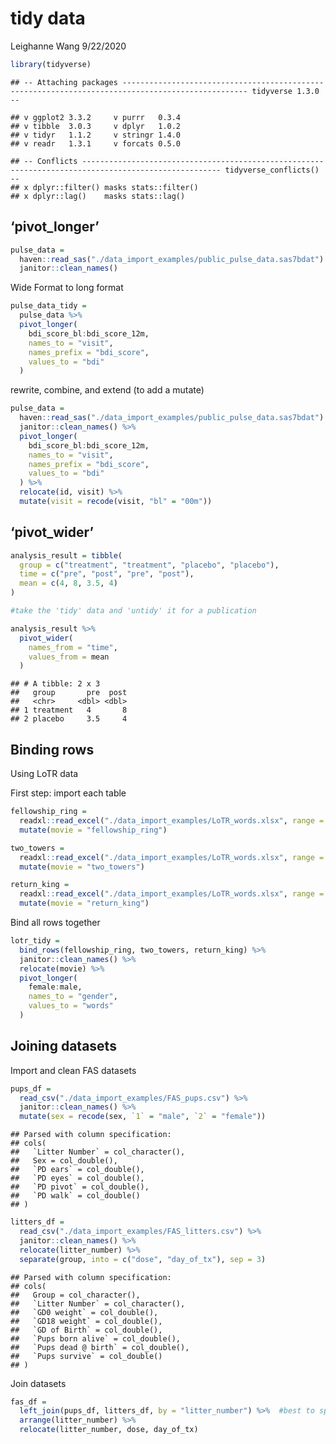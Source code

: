 tidy data
================
Leighanne Wang
9/22/2020

``` r
library(tidyverse)
```

    ## -- Attaching packages -------------------------------------------------------------------------------------------------- tidyverse 1.3.0 --

    ## v ggplot2 3.3.2     v purrr   0.3.4
    ## v tibble  3.0.3     v dplyr   1.0.2
    ## v tidyr   1.1.2     v stringr 1.4.0
    ## v readr   1.3.1     v forcats 0.5.0

    ## -- Conflicts ----------------------------------------------------------------------------------------------------- tidyverse_conflicts() --
    ## x dplyr::filter() masks stats::filter()
    ## x dplyr::lag()    masks stats::lag()

## ‘pivot\_longer’

``` r
pulse_data =
  haven::read_sas("./data_import_examples/public_pulse_data.sas7bdat") %>% 
  janitor::clean_names()
```

Wide Format to long format

``` r
pulse_data_tidy =
  pulse_data %>% 
  pivot_longer(
    bdi_score_bl:bdi_score_12m,
    names_to = "visit",
    names_prefix = "bdi_score",
    values_to = "bdi"
  )
```

rewrite, combine, and extend (to add a mutate)

``` r
pulse_data =
  haven::read_sas("./data_import_examples/public_pulse_data.sas7bdat") %>%
  janitor::clean_names() %>% 
  pivot_longer(
    bdi_score_bl:bdi_score_12m,
    names_to = "visit",
    names_prefix = "bdi_score",
    values_to = "bdi"
  ) %>% 
  relocate(id, visit) %>% 
  mutate(visit = recode(visit, "bl" = "00m"))
```

## ‘pivot\_wider’

``` r
analysis_result = tibble(
  group = c("treatment", "treatment", "placebo", "placebo"),
  time = c("pre", "post", "pre", "post"),
  mean = c(4, 8, 3.5, 4)
)

#take the 'tidy' data and 'untidy' it for a publication

analysis_result %>% 
  pivot_wider(
    names_from = "time",
    values_from = mean
  )
```

    ## # A tibble: 2 x 3
    ##   group       pre  post
    ##   <chr>     <dbl> <dbl>
    ## 1 treatment   4       8
    ## 2 placebo     3.5     4

## Binding rows

Using LoTR data

First step: import each table

``` r
fellowship_ring =
  readxl::read_excel("./data_import_examples/LoTR_words.xlsx", range = "B3:D6") %>% 
  mutate(movie = "fellowship_ring")

two_towers =
  readxl::read_excel("./data_import_examples/LoTR_words.xlsx", range = "F3:H6") %>% 
  mutate(movie = "two_towers")

return_king =
  readxl::read_excel("./data_import_examples/LoTR_words.xlsx", range = "J3:L6") %>% 
  mutate(movie = "return_king")
```

Bind all rows together

``` r
lotr_tidy =
  bind_rows(fellowship_ring, two_towers, return_king) %>% 
  janitor::clean_names() %>% 
  relocate(movie) %>% 
  pivot_longer(
    female:male,
    names_to = "gender",
    values_to = "words"
  )
```

## Joining datasets

Import and clean FAS datasets

``` r
pups_df = 
  read_csv("./data_import_examples/FAS_pups.csv") %>% 
  janitor::clean_names() %>% 
  mutate(sex = recode(sex, `1` = "male", `2` = "female"))
```

    ## Parsed with column specification:
    ## cols(
    ##   `Litter Number` = col_character(),
    ##   Sex = col_double(),
    ##   `PD ears` = col_double(),
    ##   `PD eyes` = col_double(),
    ##   `PD pivot` = col_double(),
    ##   `PD walk` = col_double()
    ## )

``` r
litters_df = 
  read_csv("./data_import_examples/FAS_litters.csv") %>% 
  janitor::clean_names() %>% 
  relocate(litter_number) %>% 
  separate(group, into = c("dose", "day_of_tx"), sep = 3)
```

    ## Parsed with column specification:
    ## cols(
    ##   Group = col_character(),
    ##   `Litter Number` = col_character(),
    ##   `GD0 weight` = col_double(),
    ##   `GD18 weight` = col_double(),
    ##   `GD of Birth` = col_double(),
    ##   `Pups born alive` = col_double(),
    ##   `Pups dead @ birth` = col_double(),
    ##   `Pups survive` = col_double()
    ## )

Join datasets

``` r
fas_df = 
  left_join(pups_df, litters_df, by = "litter_number") %>%  #best to specify through 'by', sometimes it will do it automatically, but just in case
  arrange(litter_number) %>% 
  relocate(litter_number, dose, day_of_tx)
```
